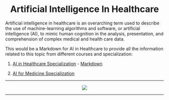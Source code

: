 <h1 align ="center"> Artificial Intelligence In Healthcare
</h1>

Artificial intelligence in healthcare is an overarching term used to describe the use of machine-learning algorithms and software, or artificial intelligence (AI), to mimic human cognition in the analysis, presentation, and comprehension of complex medical and health care data.

This would be a Markdown for AI in Healthcare to provide all the information related to this topic from different courses and specialization:

1. [AI in Healthcare Specialization](https://www.coursera.org/specializations/ai-healthcare) - [Markdown](AI%20in%20Healthcare%20Specialization/README.md)
   
2. [AI for Medicine Specialization](https://www.coursera.org/specializations/ai-for-medicine)

--- 
<p align="center">
<img src="https://www.healtheuropa.eu/wp-content/uploads/2020/03/iStock-metamorworks.jpg" >
</p>

---
